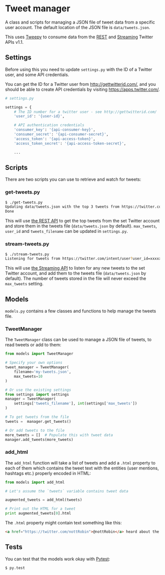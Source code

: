 Tweet manager
===

A class and scripts for managing a JSON file of tweet data from a specific user account. The default location of the JSON file is `data/tweets.json`.

This uses [Tweepy](https://github.com/tweepy/tweepy) to consume data from the [REST](https://dev.twitter.com/rest/public) and [Streaming](https://dev.twitter.com/streaming/overview) Twitter APIs v1.1.

Settings
---

Before using this you need to update `settings.py` with the ID of a Twitter user, and some API credentials.

You can get the ID for a Twitter user from <http://gettwitterid.com/>, and you should be able to create API credentials by visiting <https://apps.twitter.com/>.

``` python
# settings.py

settings = {
    # The ID number for a twitter user - see http://gettwitterid.com/
    'user_id': '{user-id}',

    # API authentication credentials
    'consumer_key': '{api-consumer-key}',
    'consumer_secret': '{api-consumer-secret}',
    'access_token': '{api-access-token}',
    'access_token_secret': '{api-access-token-secret}',

    ...
```

Scripts
---

There are two scripts you can use to retrieve and watch for tweets:

### get-tweets.py

``` bash
$ ./get-tweets.py 
Updating data/tweets.json with the top 3 tweets from https://twitter.com/intent/user?user_id=xxxxxxx
Done
```

This will use [the REST API](https://dev.twitter.com/rest/public) to get the top tweets from the set Twitter account and store them in the tweets file (`data/tweets.json` by default). `max_tweets`, `user_id` and `tweets_filename` can be updated in `settings.py`.

### stream-tweets.py

``` bash
$ ./stream-tweets.py 
Listening for tweets from https://twitter.com/intent/user?user_id=xxxxxxx (ctrl+c to exit)...
```

This will use [the Streaming API](https://dev.twitter.com/streaming/overview) to listen for any new tweets to the set Twitter account, and add them to the tweets file (`data/tweets.json` by default). The number of tweets stored in the file will never exceed the `max_tweets` setting.

Models
---

`models.py` contains a few classes and functions to help manage the tweets file.

### TweetManager

The `TweetManager` class can be used to manage a JSON file of tweets, to read tweets or add to them:

``` python
from models import TweetManager

# Specify your own options
tweet_manager = TweetManager(
    filename='my-tweets.json',
    max_tweets=10
)

# Or use the existing settings
from settings import settings
manager = TweetManager(
    settings['tweets_filename'], int(settings['max_tweets'])
)

# To get tweets from the file
tweets =  manager.get_tweets()

# Or add tweets to the file
more_tweets = []  # Populate this with tweet data
manager.add_tweets(more_tweets)
```

### add_html

The `add_html` function will take a list of tweets and add a `.html` property to each of them which contains the tweet text with the entities (user mentions, hashtags etc.) properly encoded in HTML:

``` python
from models import add_html

# Let's assume the `tweets` variable contains tweet data

augmented_tweets = add_html(tweets)

# Print out the HTML for a tweet
print augmented_tweets[0].html
```

The `.html` property might contain text something like this:

``` html
<a href="https://twitter.com/nottRobin">@nottRobin</a> heard about the <a href="https://twitter.com/hashtag/testtesttest">#testtesttest</a> hashtag? See this website for more details: <a href="https://t.co/rgYNeuT864">robinwinslow.co.uk</a>
```

Tests
---

You can test that the models work okay with [Pytest](http://pytest.org/latest/):

```bash
$ py.test
```
